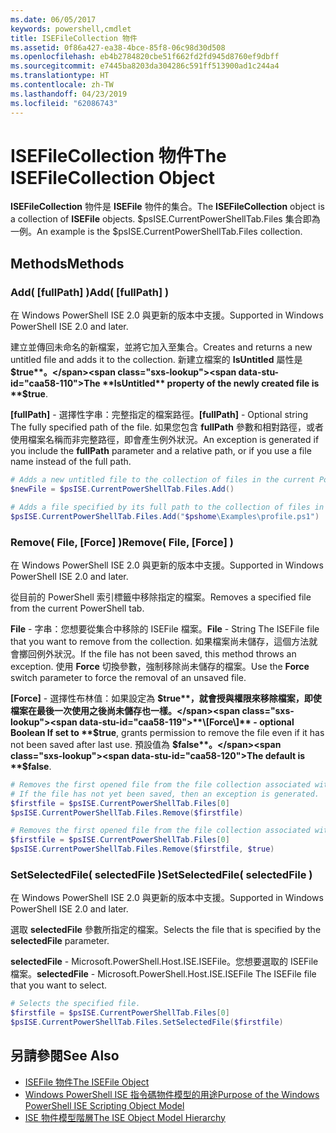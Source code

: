 ```yaml
---
ms.date: 06/05/2017
keywords: powershell,cmdlet
title: ISEFileCollection 物件
ms.assetid: 0f86a427-ea38-4bce-85f8-06c98d30d508
ms.openlocfilehash: eb4b2784820cbe51f662fd2fd945d8760ef9dbff
ms.sourcegitcommit: e7445ba8203da304286c591ff513900ad1c244a4
ms.translationtype: HT
ms.contentlocale: zh-TW
ms.lasthandoff: 04/23/2019
ms.locfileid: "62086743"
---
```

# <a name="the-isefilecollection-object"></a><span data-ttu-id="caa58-103">ISEFileCollection 物件</span><span class="sxs-lookup"><span data-stu-id="caa58-103">The ISEFileCollection Object</span></span>

<span data-ttu-id="caa58-104">**ISEFileCollection** 物件是 **ISEFile** 物件的集合。</span><span class="sxs-lookup"><span data-stu-id="caa58-104">The **ISEFileCollection** object is a collection of **ISEFile** objects.</span></span> <span data-ttu-id="caa58-105">$psISE.CurrentPowerShellTab.Files 集合即為一例。</span><span class="sxs-lookup"><span data-stu-id="caa58-105">An example is the $psISE.CurrentPowerShellTab.Files collection.</span></span>

## <a name="methods"></a><span data-ttu-id="caa58-106">Methods</span><span class="sxs-lookup"><span data-stu-id="caa58-106">Methods</span></span>

### <a name="add-fullpath-"></a><span data-ttu-id="caa58-107">Add\( \[fullPath\] \)</span><span class="sxs-lookup"><span data-stu-id="caa58-107">Add\( \[fullPath\] \)</span></span>

<span data-ttu-id="caa58-108">在 Windows PowerShell ISE 2.0 與更新的版本中支援。</span><span class="sxs-lookup"><span data-stu-id="caa58-108">Supported in Windows PowerShell ISE 2.0 and later.</span></span>

<span data-ttu-id="caa58-109">建立並傳回未命名的新檔案，並將它加入至集合。</span><span class="sxs-lookup"><span data-stu-id="caa58-109">Creates and returns a new untitled file and adds it to the collection.</span></span> <span data-ttu-id="caa58-110">新建立檔案的 **IsUntitled** 屬性是 **$true**。</span><span class="sxs-lookup"><span data-stu-id="caa58-110">The **IsUntitled** property of the newly created file is **$true**.</span></span>

<span data-ttu-id="caa58-111">**\[fullPath\]** - 選擇性字串：完整指定的檔案路徑。</span><span class="sxs-lookup"><span data-stu-id="caa58-111">**\[fullPath\]** - Optional string The fully specified path of the file.</span></span> <span data-ttu-id="caa58-112">如果您包含 **fullPath** 參數和相對路徑，或者使用檔案名稱而非完整路徑，即會產生例外狀況。</span><span class="sxs-lookup"><span data-stu-id="caa58-112">An exception is generated if you include the **fullPath** parameter and a relative path, or if you use a file name instead of the full path.</span></span>

```powershell
# Adds a new untitled file to the collection of files in the current PowerShell tab.
$newFile = $psISE.CurrentPowerShellTab.Files.Add()

# Adds a file specified by its full path to the collection of files in the current PowerShell tab.
$psISE.CurrentPowerShellTab.Files.Add("$pshome\Examples\profile.ps1")
```

### <a name="remove-file-force-"></a><span data-ttu-id="caa58-113">Remove\( File, \[Force\] \)</span><span class="sxs-lookup"><span data-stu-id="caa58-113">Remove\( File, \[Force\] \)</span></span>

<span data-ttu-id="caa58-114">在 Windows PowerShell ISE 2.0 與更新的版本中支援。</span><span class="sxs-lookup"><span data-stu-id="caa58-114">Supported in Windows PowerShell ISE 2.0 and later.</span></span>

<span data-ttu-id="caa58-115">從目前的 PowerShell 索引標籤中移除指定的檔案。</span><span class="sxs-lookup"><span data-stu-id="caa58-115">Removes a specified file from the current PowerShell tab.</span></span>

<span data-ttu-id="caa58-116">**File** - 字串：您想要從集合中移除的 ISEFile 檔案。</span><span class="sxs-lookup"><span data-stu-id="caa58-116">**File** - String The ISEFile file that you want to remove from the collection.</span></span> <span data-ttu-id="caa58-117">如果檔案尚未儲存，這個方法就會擲回例外狀況。</span><span class="sxs-lookup"><span data-stu-id="caa58-117">If the file has not been saved, this method throws an exception.</span></span> <span data-ttu-id="caa58-118">使用 **Force** 切換參數，強制移除尚未儲存的檔案。</span><span class="sxs-lookup"><span data-stu-id="caa58-118">Use the **Force** switch parameter to force the removal of an unsaved file.</span></span>

<span data-ttu-id="caa58-119">**\[Force\]** - 選擇性布林值：如果設定為 **$true**，就會授與權限來移除檔案，即使檔案在最後一次使用之後尚未儲存也一樣。</span><span class="sxs-lookup"><span data-stu-id="caa58-119">**\[Force\]** - optional Boolean If set to **$true**, grants permission to remove the file even if it has not been saved after last use.</span></span> <span data-ttu-id="caa58-120">預設值為 **$false**。</span><span class="sxs-lookup"><span data-stu-id="caa58-120">The default is **$false**.</span></span>

```powershell
# Removes the first opened file from the file collection associated with the current PowerShell tab.
# If the file has not yet been saved, then an exception is generated.
$firstfile = $psISE.CurrentPowerShellTab.Files[0]
$psISE.CurrentPowerShellTab.Files.Remove($firstfile)

# Removes the first opened file from the file collection associated with the current PowerShell tab, even if it has not been saved.
$firstfile = $psISE.CurrentPowerShellTab.Files[0]
$psISE.CurrentPowerShellTab.Files.Remove($firstfile, $true)
```

### <a name="setselectedfile-selectedfile-"></a><span data-ttu-id="caa58-121">SetSelectedFile\( selectedFile \)</span><span class="sxs-lookup"><span data-stu-id="caa58-121">SetSelectedFile\( selectedFile \)</span></span>

<span data-ttu-id="caa58-122">在 Windows PowerShell ISE 2.0 與更新的版本中支援。</span><span class="sxs-lookup"><span data-stu-id="caa58-122">Supported in Windows PowerShell ISE 2.0 and later.</span></span>

<span data-ttu-id="caa58-123">選取 **selectedFile** 參數所指定的檔案。</span><span class="sxs-lookup"><span data-stu-id="caa58-123">Selects the file that is specified by the **selectedFile** parameter.</span></span>

<span data-ttu-id="caa58-124">**selectedFile** - Microsoft.PowerShell.Host.ISE.ISEFile。您想要選取的 ISEFile 檔案。</span><span class="sxs-lookup"><span data-stu-id="caa58-124">**selectedFile** - Microsoft.PowerShell.Host.ISE.ISEFile The ISEFile file that you want to select.</span></span>

```powershell
# Selects the specified file.
$firstfile = $psISE.CurrentPowerShellTab.Files[0]
$psISE.CurrentPowerShellTab.Files.SetSelectedFile($firstfile)
```

## <a name="see-also"></a><span data-ttu-id="caa58-125">另請參閱</span><span class="sxs-lookup"><span data-stu-id="caa58-125">See Also</span></span>

- [<span data-ttu-id="caa58-126">ISEFile 物件</span><span class="sxs-lookup"><span data-stu-id="caa58-126">The ISEFile Object</span></span>](The-ISEFile-Object.md)
- [<span data-ttu-id="caa58-127">Windows PowerShell ISE 指令碼物件模型的用途</span><span class="sxs-lookup"><span data-stu-id="caa58-127">Purpose of the Windows PowerShell ISE Scripting Object Model</span></span>](Purpose-of-the-Windows-PowerShell-ISE-Scripting-Object-Model.md)
- [<span data-ttu-id="caa58-128">ISE 物件模型階層</span><span class="sxs-lookup"><span data-stu-id="caa58-128">The ISE Object Model Hierarchy</span></span>](The-ISE-Object-Model-Hierarchy.md)